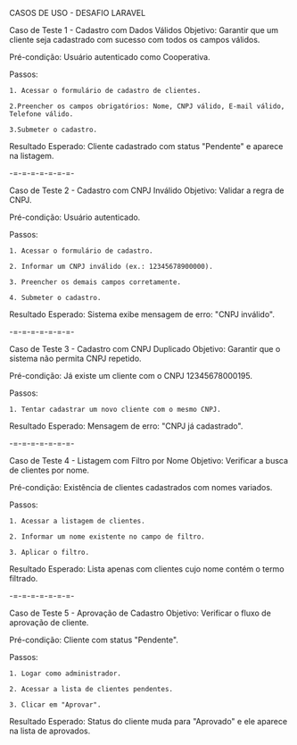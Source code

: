 CASOS DE USO - DESAFIO LARAVEL


Caso de Teste 1 - Cadastro com Dados Válidos
Objetivo: Garantir que um cliente seja cadastrado com sucesso com todos os campos válidos.

Pré-condição: Usuário autenticado como Cooperativa.

Passos:

    1. Acessar o formulário de cadastro de clientes.

    2.Preencher os campos obrigatórios: Nome, CNPJ válido, E-mail válido, Telefone válido.

    3.Submeter o cadastro.

Resultado Esperado: Cliente cadastrado com status "Pendente" e aparece na listagem.

-=-=-=-=-=-=-=-

Caso de Teste 2 - Cadastro com CNPJ Inválido
Objetivo: Validar a regra de CNPJ.

Pré-condição: Usuário autenticado.

Passos:

    1. Acessar o formulário de cadastro.

    2. Informar um CNPJ inválido (ex.: 12345678900000).

    3. Preencher os demais campos corretamente.

    4. Submeter o cadastro.

Resultado Esperado: Sistema exibe mensagem de erro: "CNPJ inválido".

-=-=-=-=-=-=-=-

Caso de Teste 3 - Cadastro com CNPJ Duplicado
Objetivo: Garantir que o sistema não permita CNPJ repetido.

Pré-condição: Já existe um cliente com o CNPJ 12345678000195.

Passos:

    1. Tentar cadastrar um novo cliente com o mesmo CNPJ.

Resultado Esperado: Mensagem de erro: "CNPJ já cadastrado".

-=-=-=-=-=-=-=-

Caso de Teste 4 - Listagem com Filtro por Nome
Objetivo: Verificar a busca de clientes por nome.

Pré-condição: Existência de clientes cadastrados com nomes variados.

Passos:

    1. Acessar a listagem de clientes.

    2. Informar um nome existente no campo de filtro.

    3. Aplicar o filtro.

Resultado Esperado: Lista apenas com clientes cujo nome contém o termo filtrado.

-=-=-=-=-=-=-=-

Caso de Teste 5 - Aprovação de Cadastro
Objetivo: Verificar o fluxo de aprovação de cliente.

Pré-condição: Cliente com status "Pendente".

Passos:

    1. Logar como administrador.

    2. Acessar a lista de clientes pendentes.

    3. Clicar em "Aprovar".

Resultado Esperado: Status do cliente muda para "Aprovado" e ele aparece na lista de aprovados.


